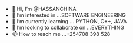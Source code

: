 - 👋 Hi, I’m @HASSANCHINA
- 👀 I’m interested in ...SOFTWARE ENGINEERING
- 🌱 I’m currently learning ... PYTHON, C++, JAVA
- 💞️ I’m looking to collaborate on ...EVERYTHING
- 📫 How to reach me ...+254708 398 528

<!---
HASSANCHINA/HASSANCHINA is a ✨ special ✨ repository because its `README.md` (this file) appears on your GitHub profile.
You can click the Preview link to take a look at your changes.
--->
